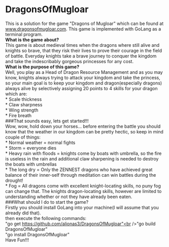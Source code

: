 # DragonsOfMugloar<br />
This is a solution for the game "Dragons of Mugloar" which can be found at www.dragonsofmugloar.com. This game is implemented with GoLang as a terminal program.<br />
<b>What is the game about?</b><br />
This game is about medieval times when the dragons where still alive and knights so brave, that they risk their lives to prove their courage in the field of battle. Everyday knights take a brave journey to conquer the kingdom and take the indescribably gorgeous princesses for any cost.<br />
<b>What is the purpose of this game?</b><br />
Well, you play as a Head of Dragon Resource Management and as you may know, knights always trying to attack your kingdom and take the princess, so your main goal is to keep your kingdom and dragon(especially dragons) always alive by selectively assigning 20 points to 4 skills for your dragon which are:<br />* Scale thickness<br />* Claw sharpness<br />* Wing strength<br />* Fire breath<br />###That sounds easy, lets get started!!!<br />Wow, wow, hold down your horses... before entering the battle you should know that the weather in our kingdom can be pretty hectic, so keep in mind couple of things:<br />* Normal weather = normal fights<br />* Storm = everyone dies<br />* Heavy rain with floods = knights come by boats with umbrella, so the fire is useless in the rain and additional claw sharpening is needed to destroy the boats with umbrellas<br />* The long dry = Only the ZENNEST dragons who have achieved great balance of their inner-self through meditation can win battles during the drought!<br />* Fog = All dragons come with excellent knight-locating skills, no puny fog can change that. The knights dragon-locating skills, however are limited to understanding whether or not they have already been eaten.<br />###What should I do to start the game?<br />Firstly you should install GoLang into your machine(I will assume that you already did that).<br />then execute the following commands:<br />"go get https://github.com/alionas3/DragonsOfMugloar"<br />"go build DragonsOfMugloar"<br />"go install DragonsOfMugloar"<br />Have Fun!!!<br /><br /><br /><br /><br />
